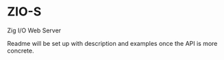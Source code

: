 # ZIO-S
Zig I/O Web Server

Readme will be set up with description and examples once the API is more concrete.
